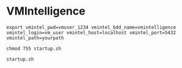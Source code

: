 # VMIntelligence

```export vmintel_pwd=vmuser_1234 vmintel_bdd_name=vmintelligence vmintel_login=vm_user vmintel_host=localhost vmintel_port=5432 vmintel_path=yourpath ```

```chmod 755 startup.sh```

```startup.sh```

